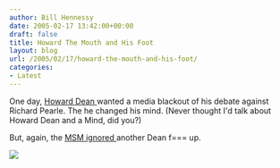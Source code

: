 ```yaml
---
author: Bill Hennessy
date: 2005-02-17 13:42:00+00:00
draft: false
title: Howard The Mouth and His Foot
layout: blog
url: /2005/02/17/howard-the-mouth-and-his-foot/
categories:
- Latest
---
```


One day, [Howard Dean ](https://www.newsday.com/news/nationworld/wire/sns-ap-dean-media-blackout,0,6186251,print.story?coll=sns-ap-nationworld-headlines)wanted a media blackout of his debate against Richard Pearle. The he changed his mind. (Never thought I'd talk about Howard Dean and a Mind, did you?)




But, again, the [MSM ignored ](https://blog.billhennessy.com/blogs/hennessys_view/archive/2005/02/16/1108.aspx)another Dean f=== up.

![](https://blog.billhennessy.com/aggbug.aspx?PostID=1113)

